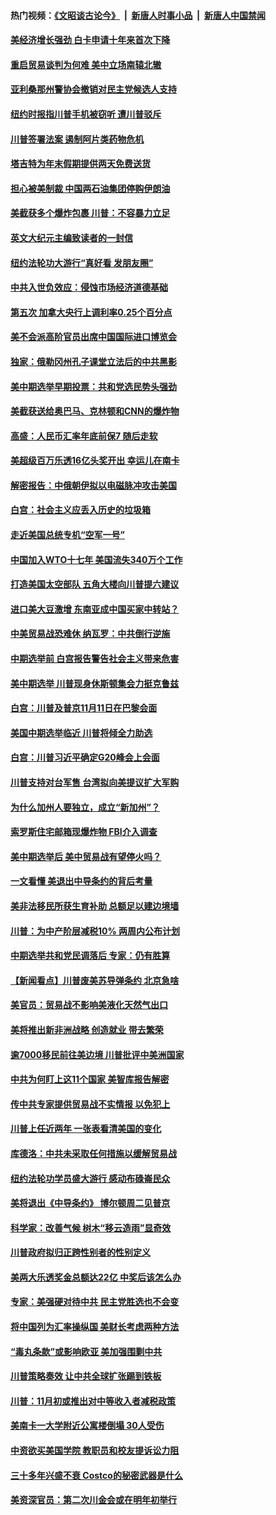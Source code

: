 #### 热门视频：[《文昭谈古论今》](https://github.com/gfw-breaker/wenzhao/blob/master/README.md?t=10251833) &nbsp;|&nbsp; [新唐人时事小品](https://github.com/gfw-breaker/ntdtv-comedy/blob/master/README.md?t=10251833) &nbsp;|&nbsp; [新唐人中国禁闻](https://github.com/gfw-breaker/ntdtv-news/blob/master/README.md?t=10251833)

#### [美经济增长强劲 白卡申请十年来首次下降](../pages/nsc412/n10808516.md?t=10251833) 

#### [重启贸易谈判为何难 美中立场南辕北辙](../pages/nsc412/n10808531.md?t=10251833) 

#### [亚利桑那州警协会撤销对民主党候选人支持](../pages/nsc412/n10808437.md?t=10251833) 

#### [纽约时报指川普手机被窃听 遭川普驳斥](../pages/nsc412/n10807071.md?t=10251833) 

#### [川普签署法案 遏制阿片类药物危机](../pages/nsc412/n10806923.md?t=10251833) 

#### [塔吉特为年末假期提供两天免费送货](../pages/nsc412/n10807164.md?t=10251833) 

#### [担心被美制裁 中国两石油集团停购伊朗油](../pages/nsc412/n10806678.md?t=10251833) 

#### [美截获多个爆炸包裹 川普：不容暴力立足](../pages/nsc412/n10806574.md?t=10251833) 

#### [英文大纪元主编致读者的一封信](../pages/nsc412/n10806320.md?t=10251833) 

#### [纽约法轮功大游行“真好看 发朋友圈”](../pages/nsc412/n10806304.md?t=10251833) 

#### [中共入世负效应：侵蚀市场经济道德基础](../pages/nsc412/n10806268.md?t=10251833) 

#### [第五次 加拿大央行上调利率0.25个百分点](../pages/nsc412/n10806316.md?t=10251833) 

#### [美不会派高阶官员出席中国国际进口博览会](../pages/nsc412/n10805978.md?t=10251833) 

#### [独家：俄勒冈州孔子课堂立法后的中共黑影](../pages/nsc412/n10805932.md?t=10251833) 

#### [美中期选举早期投票：共和党选民势头强劲](../pages/nsc412/n10806091.md?t=10251833) 

#### [美截获送给奥巴马、克林顿和CNN的爆炸物](../pages/nsc412/n10806053.md?t=10251833) 

#### [高盛：人民币汇率年底前保7 随后走软](../pages/nsc412/n10805944.md?t=10251833) 

#### [美超级百万乐透16亿头奖开出 幸运儿在南卡](../pages/nsc412/n10805894.md?t=10251833) 

#### [解密报告：中俄朝伊拟以电磁脉冲攻击美国](../pages/nsc412/n10805286.md?t=10251833) 

#### [白宫：社会主义应丢入历史的垃圾箱](../pages/nsc412/n10804725.md?t=10251833) 

#### [走近美国总统专机“空军一号”](../pages/nsc412/n10805018.md?t=10251833) 

#### [中国加入WTO十七年 美国流失340万个工作](../pages/nsc412/n10804115.md?t=10251833) 

#### [打造美国太空部队 五角大楼向川普提六建议](../pages/nsc412/n10804532.md?t=10251833) 

#### [进口美大豆激增 东南亚成中国买家中转站？](../pages/nsc412/n10803998.md?t=10251833) 

#### [中美贸易战恐难休 纳瓦罗：中共倒行逆施](../pages/nsc412/n10804254.md?t=10251833) 

#### [中期选举前 白宫报告警告社会主义带来危害](../pages/nsc412/n10803527.md?t=10251833) 

#### [美中期选举 川普现身休斯顿集会力挺克鲁兹](../pages/nsc412/n10803834.md?t=10251833) 

#### [白宫：川普及普京11月11日在巴黎会面](../pages/nsc412/n10803871.md?t=10251833) 

#### [美国中期选举临近 川普将倾全力助选](../pages/nsc412/n10803756.md?t=10251833) 

#### [白宫：川普习近平确定G20峰会上会面](../pages/nsc412/n10803463.md?t=10251833) 

#### [川普支持对台军售 台湾拟向美提议扩大军购](../pages/nsc412/n10803470.md?t=10251833) 

#### [为什么加州人要独立，成立“新加州”？](../pages/nsc412/n10802610.md?t=10251833) 

#### [索罗斯住宅邮箱现爆炸物 FBI介入调查](../pages/nsc412/n10802808.md?t=10251833) 

#### [美中期选举后 美中贸易战有望停火吗？](../pages/nsc412/n10801498.md?t=10251833) 

#### [一文看懂 美退出中导条约的背后考量](../pages/nsc412/n10801841.md?t=10251833) 

#### [美非法移民所获生育补助 总额足以建边境墙](../pages/nsc412/n10801907.md?t=10251833) 

#### [川普：为中产阶层减税10% 两周内公布计划](../pages/nsc412/n10801800.md?t=10251833) 

#### [中期选举共和党民调落后 专家：仍有胜算](../pages/nsc412/n10801597.md?t=10251833) 

#### [【新闻看点】川普废美苏导弹条约 北京急啥](../pages/nsc412/n10801278.md?t=10251833) 

#### [美官员：贸易战不影响美液化天然气出口](../pages/nsc412/n10801354.md?t=10251833) 

#### [美将推出新非洲战略 创造就业 带去繁荣](../pages/nsc412/n10801172.md?t=10251833) 

#### [逾7000移民前往美边境 川普批评中美洲国家](../pages/nsc412/n10800991.md?t=10251833) 

#### [中共为何盯上这11个国家 美智库报告解密](../pages/nsc412/n10799359.md?t=10251833) 

#### [传中共专家提供贸易战不实情报 以免犯上](../pages/nsc412/n10800120.md?t=10251833) 

#### [川普上任近两年 一张表看清美国的变化](../pages/nsc412/n10799861.md?t=10251833) 

#### [库德洛：中共未采取任何措施以缓解贸易战](../pages/nsc412/n10799582.md?t=10251833) 

#### [纽约法轮功学员盛大游行 感动布碌崙民众](../pages/nsc412/n10799427.md?t=10251833) 

#### [美将退出《中导条约》 博尔顿周二见普京](../pages/nsc412/n10799392.md?t=10251833) 

#### [科学家：改善气候 树木“移云造雨”显奇效](../pages/nsc412/n10798122.md?t=10251833) 

#### [川普政府拟归正跨性别者的性别定义](../pages/nsc412/n10799302.md?t=10251833) 

#### [美两大乐透奖金总额达22亿 中奖后该怎么办](../pages/nsc412/n10799299.md?t=10251833) 

#### [专家：美强硬对待中共 民主党胜选也不会变](../pages/nsc412/n10799269.md?t=10251833) 

#### [将中国列为汇率操纵国 美财长考虑两种方法](../pages/nsc412/n10799121.md?t=10251833) 

#### [“毒丸条款”或影响欧亚 美加强围剿中共](../pages/nsc412/n10798919.md?t=10251833) 

#### [川普策略奏效  让中共全球扩张踢到铁板](../pages/nsc412/n10799057.md?t=10251833) 

#### [川普：11月初或推出对中等收入者减税政策](../pages/nsc412/n10798928.md?t=10251833) 

#### [美南卡一大学附近公寓楼倒塌 30人受伤](../pages/nsc412/n10798835.md?t=10251833) 

#### [中资欲买美国学院 教职员和校友提诉讼力阻](../pages/nsc412/n10796138.md?t=10251833) 

#### [三十多年兴盛不衰 Costco的秘密武器是什么](../pages/nsc412/n10794200.md?t=10251833) 

#### [美资深官员：第二次川金会或在明年初举行](../pages/nsc412/n10798203.md?t=10251833) 

